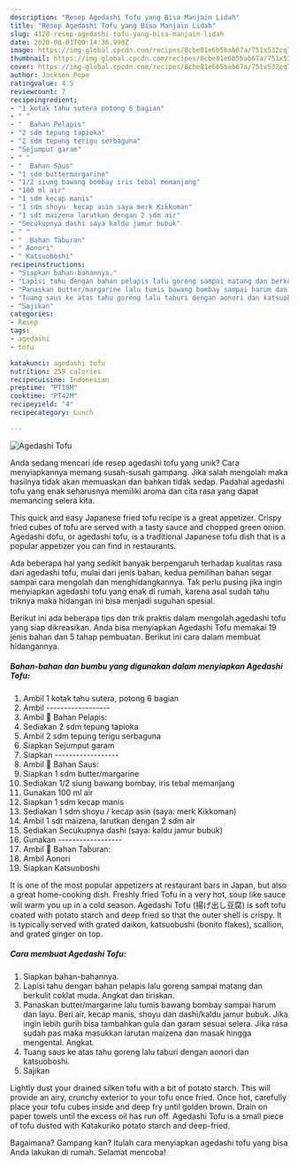 ```yaml
---
description: "Resep Agedashi Tofu yang Bisa Manjain Lidah"
title: "Resep Agedashi Tofu yang Bisa Manjain Lidah"
slug: 4128-resep-agedashi-tofu-yang-bisa-manjain-lidah
date: 2020-08-01T00:14:36.990Z
image: https://img-global.cpcdn.com/recipes/8cbe81e6b5bab67a/751x532cq70/agedashi-tofu-foto-resep-utama.jpg
thumbnail: https://img-global.cpcdn.com/recipes/8cbe81e6b5bab67a/751x532cq70/agedashi-tofu-foto-resep-utama.jpg
cover: https://img-global.cpcdn.com/recipes/8cbe81e6b5bab67a/751x532cq70/agedashi-tofu-foto-resep-utama.jpg
author: Jackson Pope
ratingvalue: 4.5
reviewcount: 7
recipeingredient:
- "1 kotak tahu sutera potong 6 bagian"
- " "
- "  Bahan Pelapis"
- "2 sdm tepung tapioka"
- "2 sdm tepung terigu serbaguna"
- "Sejumput garam"
- " "
- "  Bahan Saus"
- "1 sdm buttermargarine"
- "1/2 siung bawang bombay iris tebal memanjang"
- "100 ml air"
- "1 sdm kecap manis"
- "1 sdm shoyu  kecap asin saya merk Kikkoman"
- "1 sdt maizena larutkan dengan 2 sdm air"
- "Secukupnya dashi saya kaldu jamur bubuk"
- " "
- "  Bahan Taburan"
- " Aonori"
- " Katsuoboshi"
recipeinstructions:
- "Siapkan bahan-bahannya."
- "Lapisi tahu dengan bahan pelapis lalu goreng sampai matang dan berkulit coklat muda. Angkat dan tiriskan."
- "Panaskan butter/margarine lalu tumis bawang bombay sampai harum dan layu. Beri air, kecap manis, shoyu dan dashi/kaldu jamur bubuk. Jika ingin lebih gurih bisa tambahkan gula dan garam sesuai selera. Jika rasa sudah pas maka masukkan larutan maizena dan masak hingga mengental. Angkat."
- "Tuang saus ke atas tahu goreng lalu taburi dengan aonori dan katsuoboshi."
- "Sajikan"
categories:
- Resep
tags:
- agedashi
- tofu

katakunci: agedashi tofu 
nutrition: 259 calories
recipecuisine: Indonesian
preptime: "PT18M"
cooktime: "PT42M"
recipeyield: "4"
recipecategory: Lunch

---
```



![Agedashi Tofu](https://img-global.cpcdn.com/recipes/8cbe81e6b5bab67a/751x532cq70/agedashi-tofu-foto-resep-utama.jpg)

Anda sedang mencari ide resep agedashi tofu yang unik? Cara menyiapkannya memang susah-susah gampang. Jika salah mengolah maka hasilnya tidak akan memuaskan dan bahkan tidak sedap. Padahal agedashi tofu yang enak seharusnya memiliki aroma dan cita rasa yang dapat memancing selera kita.

This quick and easy Japanese fried tofu recipe is a great appetizer. Crispy fried cubes of tofu are served with a tasty sauce and chopped green onion. Agedashi dofu, or agedashi tofu, is a traditional Japanese tofu dish that is a popular appetizer you can find in restaurants.

Ada beberapa hal yang sedikit banyak berpengaruh terhadap kualitas rasa dari agedashi tofu, mulai dari jenis bahan, kedua pemilihan bahan segar sampai cara mengolah dan menghidangkannya. Tak perlu pusing jika ingin menyiapkan agedashi tofu yang enak di rumah, karena asal sudah tahu triknya maka hidangan ini bisa menjadi suguhan spesial.


Berikut ini ada beberapa tips dan trik praktis dalam mengolah agedashi tofu yang siap dikreasikan. Anda bisa menyiapkan Agedashi Tofu memakai 19 jenis bahan dan 5 tahap pembuatan. Berikut ini cara dalam membuat hidangannya.

<!--inarticleads1-->

##### Bahan-bahan dan bumbu yang digunakan dalam menyiapkan Agedashi Tofu:

1. Ambil 1 kotak tahu sutera, potong 6 bagian
1. Ambil  ------------------
1. Ambil  🌻 Bahan Pelapis:
1. Sediakan 2 sdm tepung tapioka
1. Ambil 2 sdm tepung terigu serbaguna
1. Siapkan Sejumput garam
1. Siapkan  ------------------
1. Ambil  🌻 Bahan Saus:
1. Siapkan 1 sdm butter/margarine
1. Sediakan 1/2 siung bawang bombay, iris tebal memanjang
1. Gunakan 100 ml air
1. Siapkan 1 sdm kecap manis
1. Sediakan 1 sdm shoyu / kecap asin (saya: merk Kikkoman)
1. Ambil 1 sdt maizena, larutkan dengan 2 sdm air
1. Sediakan Secukupnya dashi (saya: kaldu jamur bubuk)
1. Gunakan  ------------------
1. Ambil  🌻 Bahan Taburan:
1. Ambil  Aonori
1. Siapkan  Katsuoboshi


It is one of the most popular appetizers at restaurant bars in Japan, but also a great home-cooking dish. Freshly fried Tofu in a very hot, soup like sauce will warm you up in a cold season. Agedashi Tofu (揚げ出し豆腐) is soft tofu coated with potato starch and deep fried so that the outer shell is crispy. It is typically served with grated daikon, katsuobushi (bonito flakes), scallion, and grated ginger on top. 

<!--inarticleads2-->

##### Cara membuat Agedashi Tofu:

1. Siapkan bahan-bahannya.
1. Lapisi tahu dengan bahan pelapis lalu goreng sampai matang dan berkulit coklat muda. Angkat dan tiriskan.
1. Panaskan butter/margarine lalu tumis bawang bombay sampai harum dan layu. Beri air, kecap manis, shoyu dan dashi/kaldu jamur bubuk. Jika ingin lebih gurih bisa tambahkan gula dan garam sesuai selera. Jika rasa sudah pas maka masukkan larutan maizena dan masak hingga mengental. Angkat.
1. Tuang saus ke atas tahu goreng lalu taburi dengan aonori dan katsuoboshi.
1. Sajikan


Lightly dust your drained silken tofu with a bit of potato starch. This will provide an airy, crunchy exterior to your tofu once fried. Once hot, carefully place your tofu cubes inside and deep fry until golden brown. Drain on paper towels until the excess oil has run off. Agedashi Tofu is a small piece of tofu dusted with Katakuriko potato starch and deep-fried. 

Bagaimana? Gampang kan? Itulah cara menyiapkan agedashi tofu yang bisa Anda lakukan di rumah. Selamat mencoba!
